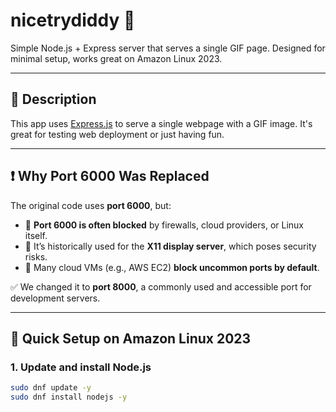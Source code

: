 # nicetrydiddy 👀

Simple Node.js + Express server that serves a single GIF page. Designed for minimal setup, works great on Amazon Linux 2023.

---

## 🧾 Description

This app uses [Express.js](https://expressjs.com/) to serve a single webpage with a GIF image. It's great for testing web deployment or just having fun.

---

## ❗ Why Port 6000 Was Replaced

The original code uses **port 6000**, but:

- 🚫 **Port 6000 is often blocked** by firewalls, cloud providers, or Linux itself.
- 🔐 It’s historically used for the **X11 display server**, which poses security risks.
- 🧱 Many cloud VMs (e.g., AWS EC2) **block uncommon ports by default**.

✅ We changed it to **port 8000**, a commonly used and accessible port for development servers.

---

## 🚀 Quick Setup on Amazon Linux 2023

### 1. Update and install Node.js

```bash
sudo dnf update -y
sudo dnf install nodejs -y
